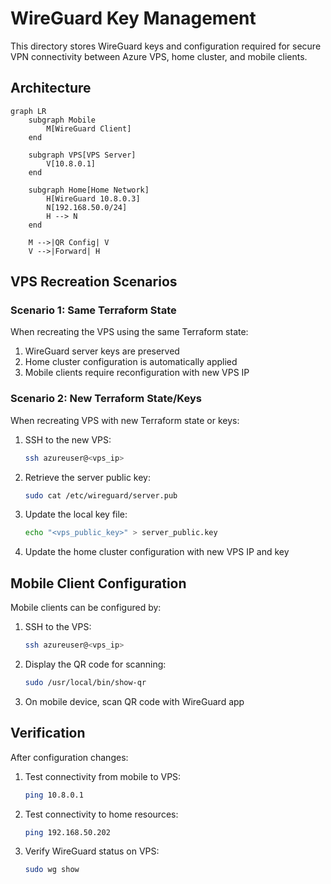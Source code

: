 # WireGuard Key Management

This directory stores WireGuard keys and configuration required for secure VPN connectivity between Azure VPS, home cluster, and mobile clients.

## Architecture

```mermaid
graph LR
    subgraph Mobile
        M[WireGuard Client]
    end

    subgraph VPS[VPS Server]
        V[10.8.0.1]
    end

    subgraph Home[Home Network]
        H[WireGuard 10.8.0.3]
        N[192.168.50.0/24]
        H --> N
    end

    M -->|QR Config| V
    V -->|Forward| H
```

## VPS Recreation Scenarios

### Scenario 1: Same Terraform State

When recreating the VPS using the same Terraform state:

1. WireGuard server keys are preserved
2. Home cluster configuration is automatically applied
3. Mobile clients require reconfiguration with new VPS IP

### Scenario 2: New Terraform State/Keys

When recreating VPS with new Terraform state or keys:

1. SSH to the new VPS:

   ```bash
   ssh azureuser@<vps_ip>
   ```

2. Retrieve the server public key:

   ```bash
   sudo cat /etc/wireguard/server.pub
   ```

3. Update the local key file:

   ```bash
   echo "<vps_public_key>" > server_public.key
   ```

4. Update the home cluster configuration with new VPS IP and key

## Mobile Client Configuration

Mobile clients can be configured by:

1. SSH to the VPS:

   ```bash
   ssh azureuser@<vps_ip>
   ```

2. Display the QR code for scanning:

   ```bash
   sudo /usr/local/bin/show-qr
   ```

3. On mobile device, scan QR code with WireGuard app

## Verification

After configuration changes:

1. Test connectivity from mobile to VPS:

   ```bash
   ping 10.8.0.1
   ```

2. Test connectivity to home resources:

   ```bash
   ping 192.168.50.202
   ```

3. Verify WireGuard status on VPS:

   ```bash
   sudo wg show
   ```
